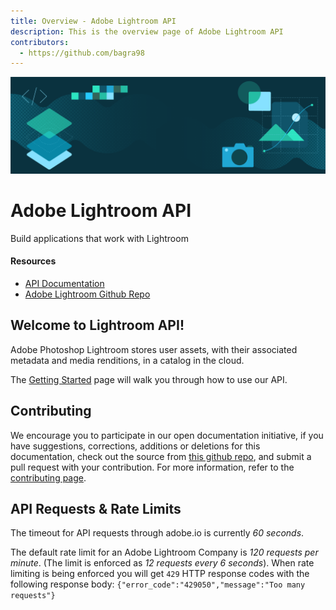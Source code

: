 ```yaml
---
title: Overview - Adobe Lightroom API
description: This is the overview page of Adobe Lightroom API
contributors:
  - https://github.com/bagra98 
---
```


<Hero slots="image, heading, text" background="rgb(64, 34, 138)"/>

![Hero image](./hero.png)

# Adobe Lightroom API

Build applications that work with Lightroom

<Resources slots="heading, links"/>

#### Resources

* [API Documentation](https://www.adobe.io/apis/creativecloud/lightroom/apidocs.html)
* [Adobe Lightroom Github Repo](https://github.com/bagra98/lightroom-public-apis)

## Welcome to Lightroom API!

Adobe Photoshop Lightroom stores user assets, with their associated metadata and media renditions, in a catalog in the cloud.

The [Getting Started](getting-started/) page will walk you through how to use our API.

## Contributing 

We encourage you to participate in our open documentation initiative, if you have suggestions, corrections, additions 
or deletions for this documentation, check out the source from [this github repo](https://github.com/adobe/gatsby-theme-spectrum-example), and submit a pull 
request with your contribution. For more information, refer to the [contributing page](support/contribute/).

## API Requests & Rate Limits

The timeout for API requests through adobe.io is currently *60 seconds*.

The default rate limit for an Adobe Lightroom Company is *120 requests per minute*. (The limit is enforced as *12 requests every 6 seconds*).
When rate limiting is being enforced you will get `429` HTTP response codes with the following response body: `{"error_code":"429050","message":"Too many requests"}`    
